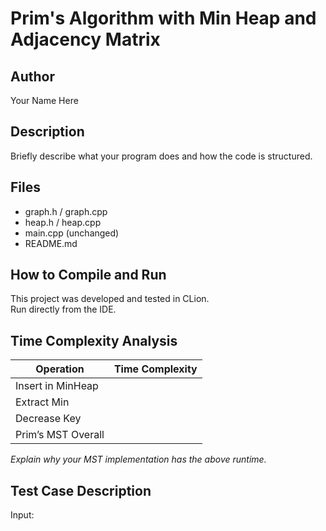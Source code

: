 # Prim's Algorithm with Min Heap and Adjacency Matrix

## Author
Your Name Here

## Description
Briefly describe what your program does and how the code is structured.

## Files
- graph.h / graph.cpp
- heap.h / heap.cpp
- main.cpp (unchanged)
- README.md

## How to Compile and Run
This project was developed and tested in CLion.  
Run directly from the IDE.

## Time Complexity Analysis


| Operation            | Time Complexity   |
|----------------------|-------------------|
| Insert in MinHeap    |                   |
| Extract Min          |                   |
| Decrease Key         |                   |
| Prim’s MST Overall   |                   |

_Explain why your MST implementation has the above runtime._

## Test Case Description

Input:  